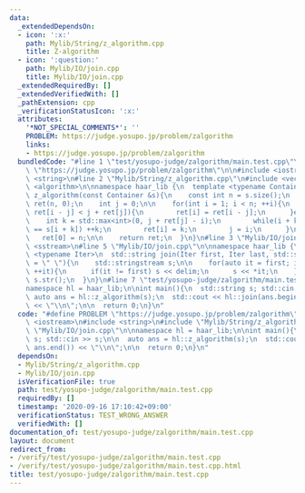 ```yaml
---
data:
  _extendedDependsOn:
  - icon: ':x:'
    path: Mylib/String/z_algorithm.cpp
    title: Z-algorithm
  - icon: ':question:'
    path: Mylib/IO/join.cpp
    title: Mylib/IO/join.cpp
  _extendedRequiredBy: []
  _extendedVerifiedWith: []
  _pathExtension: cpp
  _verificationStatusIcon: ':x:'
  attributes:
    '*NOT_SPECIAL_COMMENTS*': ''
    PROBLEM: https://judge.yosupo.jp/problem/zalgorithm
    links:
    - https://judge.yosupo.jp/problem/zalgorithm
  bundledCode: "#line 1 \"test/yosupo-judge/zalgorithm/main.test.cpp\"\n#define PROBLEM\
    \ \"https://judge.yosupo.jp/problem/zalgorithm\"\n\n#include <iostream>\n#include\
    \ <string>\n#line 2 \"Mylib/String/z_algorithm.cpp\"\n#include <vector>\n#include\
    \ <algorithm>\n\nnamespace haar_lib {\n  template <typename Container>\n  std::vector<int>\
    \ z_algorithm(const Container &s){\n    const int n = s.size();\n    std::vector<int>\
    \ ret(n, 0);\n    int j = 0;\n\n    for(int i = 1; i < n; ++i){\n      if(i +\
    \ ret[i - j] < j + ret[j]){\n        ret[i] = ret[i - j];\n      }else{\n    \
    \    int k = std::max<int>(0, j + ret[j] - i);\n        while(i + k < n and s[k]\
    \ == s[i + k]) ++k;\n        ret[i] = k;\n        j = i;\n      }\n    }\n\n \
    \   ret[0] = n;\n\n    return ret;\n  }\n}\n#line 3 \"Mylib/IO/join.cpp\"\n#include\
    \ <sstream>\n#line 5 \"Mylib/IO/join.cpp\"\n\nnamespace haar_lib {\n  template\
    \ <typename Iter>\n  std::string join(Iter first, Iter last, std::string delim\
    \ = \" \"){\n    std::stringstream s;\n\n    for(auto it = first; it != last;\
    \ ++it){\n      if(it != first) s << delim;\n      s << *it;\n    }\n\n    return\
    \ s.str();\n  }\n}\n#line 7 \"test/yosupo-judge/zalgorithm/main.test.cpp\"\n\n\
    namespace hl = haar_lib;\n\nint main(){\n  std::string s; std::cin >> s;\n\n \
    \ auto ans = hl::z_algorithm(s);\n  std::cout << hl::join(ans.begin(), ans.end())\
    \ << \"\\n\";\n\n  return 0;\n}\n"
  code: "#define PROBLEM \"https://judge.yosupo.jp/problem/zalgorithm\"\n\n#include\
    \ <iostream>\n#include <string>\n#include \"Mylib/String/z_algorithm.cpp\"\n#include\
    \ \"Mylib/IO/join.cpp\"\n\nnamespace hl = haar_lib;\n\nint main(){\n  std::string\
    \ s; std::cin >> s;\n\n  auto ans = hl::z_algorithm(s);\n  std::cout << hl::join(ans.begin(),\
    \ ans.end()) << \"\\n\";\n\n  return 0;\n}\n"
  dependsOn:
  - Mylib/String/z_algorithm.cpp
  - Mylib/IO/join.cpp
  isVerificationFile: true
  path: test/yosupo-judge/zalgorithm/main.test.cpp
  requiredBy: []
  timestamp: '2020-09-16 17:10:42+09:00'
  verificationStatus: TEST_WRONG_ANSWER
  verifiedWith: []
documentation_of: test/yosupo-judge/zalgorithm/main.test.cpp
layout: document
redirect_from:
- /verify/test/yosupo-judge/zalgorithm/main.test.cpp
- /verify/test/yosupo-judge/zalgorithm/main.test.cpp.html
title: test/yosupo-judge/zalgorithm/main.test.cpp
---
```

